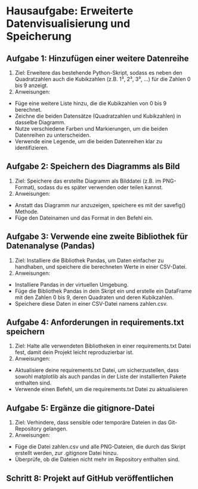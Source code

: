 # Hausaufgabe: Erweiterte Datenvisualisierung und Speicherung
## Aufgabe 1: Hinzufügen einer weitere Datenreihe
1. Ziel: Erweitere das bestehende Python-Skript, sodass es neben den Quadratzahlen auch die Kubikzahlen (z.B. 1³, 2³, 3³, …) für die Zahlen 0 bis 9 anzeigt.
2. Anweisungen:
- Füge eine weitere Liste hinzu, die die Kubikzahlen von 0 bis 9 berechnet.
- Zeichne die beiden Datensätze (Quadratzahlen und Kubikzahlen) in dasselbe Diagramm.
- Nutze verschiedene Farben und Markierungen, um die beiden Datenreihen zu unterscheiden.
- Verwende eine Legende, um die beiden Datenreihen klar zu identifizieren.
## Aufgabe 2: Speichern des Diagramms als Bild
1. Ziel: Speichere das erstellte Diagramm als Bilddatei (z.B. im PNG-Format), sodass du es später verwenden oder teilen kannst.
2. Anweisungen:
- Anstatt das Diagramm nur anzuzeigen, speichere es mit der savefig() Methode.
- Füge den Dateinamen und das Format in den Befehl ein.
## Aufgabe 3: Verwende eine zweite Bibliothek für Datenanalyse (Pandas)
1. Ziel: Installiere die Bibliothek Pandas, um Daten einfacher zu handhaben, und speichere die berechneten Werte in einer CSV-Datei.
2. Anweisungen:
- Installiere Pandas in der virtuellen Umgebung.
- Füge die Bibliothek Pandas in dein Skript ein und erstelle ein DataFrame mit den Zahlen 0 bis 9, deren Quadraten und deren Kubikzahlen.
- Speichere diese Daten in einer CSV-Datei namens zahlen.csv.
## Aufgabe 4: Anforderungen in requirements.txt speichern
1. Ziel: Halte alle verwendeten Bibliotheken in einer requirements.txt Datei fest, damit dein Projekt leicht reproduzierbar ist.
2. Anweisungen:
- Aktualisiere deine requirements.txt Datei, um sicherzustellen, dass sowohl matplotlib als auch pandas in der Liste der installierten Pakete enthalten sind.
- Verwende einen Befehl, um die requirements.txt Datei zu aktualisieren
## Aufgabe 5: Ergänze die gitignore-Datei
1. Ziel: Verhindere, dass sensible oder temporäre Dateien in das Git-Repository gelangen.
2. Anweisungen:
- Füge die Datei zahlen.csv und alle PNG-Dateien, die durch das Skript erstellt werden, zur .gitignore Datei hinzu.
- Überprüfe, ob die Dateien nicht mehr im Repository enthalten sind.
## Schritt 8: Projekt auf GitHub veröffentlichen
